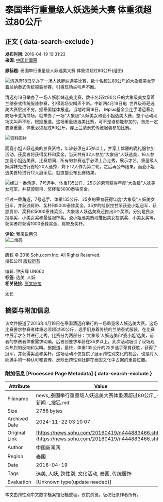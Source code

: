 # 泰国举行重量级人妖选美大赛 体重须超过80公斤

## 正文 { data-search-exclude }


**发布时间**: 2016-04-19 10:31:23  
**来源**: [中国新闻网](https://www.chinanews.com.cn/gj/2016/04-19/7839512.shtml)

**原标题**: 泰国举行重量级人妖选美大赛 体重须超过80公斤(组图)

![清迈府18日举办了一场人妖胖妹选美比赛，数十名超过80公斤的大象级美女穿着兰纳泰式传统服装参赛，引得现场尖叫声不断。](https://photocdn.sohu.com/20160419/Img444883467.jpg)

清迈府18日举办了一场人妖胖妹选美比赛，数十名超过80公斤的大象级美女穿着兰纳泰式传统服装参赛，引得现场尖叫声不断。中新网4月19日电  世界级奇葩选美大赛层出不穷，据泰国媒体报道，当地时间18日， Mplus基金会连手清迈著名商场卡萱角商场，就举办了一场“大象级”人妖美女和瓷小姐选美大赛，整个活动现场尖叫声不断。根据报道，这场重量级选美比赛，可不是谁都能参加的，首先一定要够重量，体重必须超过80公斤，穿上兰纳泰式传统服装参加比赛。

![资料图片](https://photocdn.sohu.com/20160419/Img444883468.jpg)

而瓷小姐人妖选美的参赛资格，年龄必须在35岁以上，并穿上优雅的晚礼服参加活动。获奖者将获得奖杯和奖金。当天共有32人参加“大象级”人妖选美，16人参加瓷小姐选美赛。比赛期间，所有的参赛选手必须上台走秀，展示才艺。重量级人妖胖妹先进行首轮20人选秀，剩下12人作为第二轮。之后再公布结果。而瓷小姐选美首轮进行12人展示后，就直接公布比赛结果。

![经过一番角逐，7号选手、体重135公斤、25岁的荣育获得年度“大象级”人妖美女冠军，并获颁肩带、奖杯和5000泰铢奖金。](https://photocdn.sohu.com/20160419/Img444883469.jpg)

经过一番角逐，7号选手、体重135公斤、25岁的荣育获得年度“大象级”人妖美女冠军，并获颁肩带、奖杯和5000泰铢奖金。35岁的哇察拉甘荣获瓷小姐冠军，获颁肩带、奖杯和5000泰铢奖金。大象级人妖选美赛还推出3个奖项，分别是民众投票奖、小美女奖和最佳服饰奖。瓷小姐选美赛则推出美女投票奖、小美女奖等，获奖者将获得1000泰铢奖金、肩带及奖杯。

**评论**: [我来说两句](https://pinglun.sohu.com/s444883466.html)  
![二维码](https://s1.rr.itc.cn/qrcode/m/n/444883466.png)

--- 

版权 © 2018 Sohu.com Inc. All Rights Reserved.  
搜狐公司 [版权所有](https://corp.sohu.com/s2007/copyright/)  

编辑: 钟庆辉 UN660  
**标签**: 选美, 人妖  
**相关链接**: [原文链接](https://news.sohu.com/20160419/n444883466.shtml)  

太长

## 摘要与附加信息

<!-- tcd_abstract -->
该文件报道了2016年4月18日在泰国清迈府举行的一场重量级人妖选美大赛。这场比赛要求参赛者体重必须超过80公斤，选手们身着传统的兰纳泰式服装，在比赛中展示才艺并进行走秀。比赛分为两部分：‘大象级’人妖选美和‘瓷小姐’选美，前者的参赛者体重需求明确，后者则要求年龄在35岁以上。此次活动吸引了现场观众热烈的反响和尖叫。据报道，最终，体重135公斤的25岁选手荣育获胜，获得了冠军，并获得奖金和奖杯。这场活动不仅提供了展示跨性别文化的机会，也是对人妖选手的一种认可和宣传，反映出跨性别社群在泰国文化中占据的重要位置。
<!-- tcd_abstract_end -->

### 附加信息 [Processed Page Metadata] { data-search-exclude }

| Attribute       | Value                                  |
|-----------------|----------------------------------------|
| Filename        | news_泰国举行重量级人妖选美大赛体重须超过80公斤_-_新闻-_搜狐.md                             |
| Size            | 2786 bytes                           |
| Archived Date   | 2024-11-22 03:10:07                             |
| Original Link   | [https://news.sohu.com/20160419/n444883466.shtml](https://news.sohu.com/20160419/n444883466.shtml)                       |
| Author          | 中国新闻网                               |
| Region          | 泰国                               |
| Date            | 2016-04-19                                 |
| Tags            | 选美, 人妖, 跨性别, 文化活动, 泰国, 传统服饰                                 |
| Evaluation            | [Unknown type(update needed)]                                 |
<!-- tcd_table_end -->

本文由跨性别中文数字档案馆归档整理，仅供浏览。版权归原作者所有。
